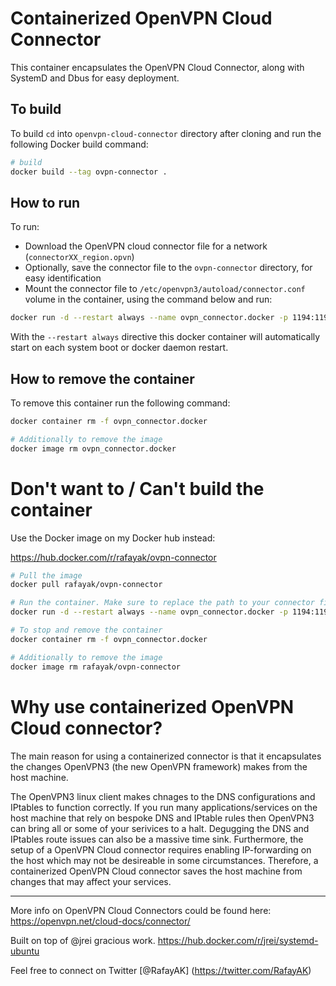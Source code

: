 # Containerized OpenVPN Cloud Connector
This container encapsulates the OpenVPN Cloud Connector, along with SystemD and Dbus for easy deployment.


## To build 

 To build `cd` into `openvpn-cloud-connector` directory after cloning and run the following Docker build command:

 ```bash
# build 
docker build --tag ovpn-connector .

 ```

## How to run


To run:
- Download the OpenVPN cloud connector file for a network (`connectorXX_region.opvn`) 
- Optionally, save the connector file to the `ovpn-connector` directory, for easy identification
- Mount the connector file to  `/etc/openvpn3/autoload/connector.conf` volume in the container, using the command below and run:

```bash
docker run -d --restart always --name ovpn_connector.docker -p 1194:1194/udp -p 443:443/tcp --privileged -v /<YOUR>/<PATH>/<TO>/connectorXX_region.opvn:/etc/openvpn3/autoload/connector.conf -v /sys/fs/cgroup:/sys/fs/cgroup:ro ovpn-connector

```

With the `--restart always` directive this docker container will automatically start on each system boot or docker daemon restart.

## How to remove the container

To remove this container run the following command:

```bash
docker container rm -f ovpn_connector.docker

# Additionally to remove the image
docker image rm ovpn_connector.docker

```


# Don't want to / Can't build the container

Use the Docker image on my Docker hub instead:

https://hub.docker.com/r/rafayak/ovpn-connector

```bash
# Pull the image
docker pull rafayak/ovpn-connector

# Run the container. Make sure to replace the path to your connector file
docker run -d --restart always --name ovpn_connector.docker -p 1194:1194/udp -p 443:443/tcp --privileged -v /<YOUR>/<PATH>/<TO>/connectorXX_region.opvn:/etc/openvpn3/autoload/connector.conf -v /sys/fs/cgroup:/sys/fs/cgroup:ro rafayak/ovpn-connector

# To stop and remove the container
docker container rm -f ovpn_connector.docker

# Additionally to remove the image
docker image rm rafayak/ovpn-connector
```

# Why use containerized OpenVPN Cloud connector?

The main reason for using a containerized connector is that it encapsulates the changes OpenVPN3 (the new OpenVPN framework) makes from the host machine.

The OpenVPN3 linux client makes chnages to the DNS configurations and IPtables to function correctly. If you run many applications/services on the host machine that rely on bespoke DNS and IPtable rules then OpenVPN3 can bring all or some of your serivices to a halt. Degugging the DNS and IPtables route issues can also be a massive time sink. Furthermore, the setup of a OpenVPN Cloud connector requires enabling IP-forwarding on the host which may not be desireable in some circumstances. Therefore, a containerized OpenVPN Cloud connector saves the host machine from changes that may affect your services.


---

More info on OpenVPN Cloud Connectors could be found here: https://openvpn.net/cloud-docs/connector/

Built on top of @jrei gracious work. https://hub.docker.com/r/jrei/systemd-ubuntu

Feel free to connect on Twitter [@RafayAK] (https://twitter.com/RafayAK)
